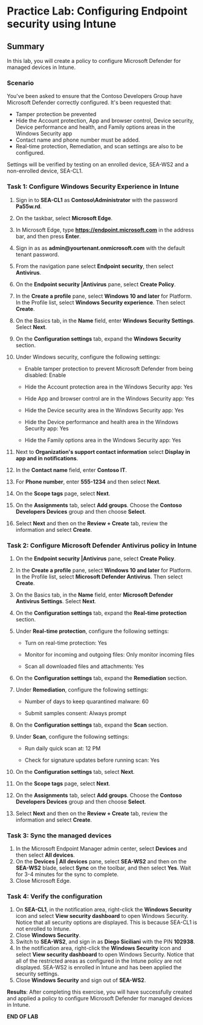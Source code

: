 # Practice Lab: Configuring Endpoint security using Intune

## Summary

In this lab, you will create a policy to configure Microsoft Defender for managed devices in Intune.

### Scenario

You've been asked to ensure that the Contoso Developers Group have Microsoft Defender correctly configured. It's been requested that:
* Tamper protection be prevented
* Hide the Account protection, App and browser control, Device security, Device performance and health, and Family options areas in the Windows Security app
* Contact name and phone number must be added. 
* Real-time protection, Remediation, and scan settings are also to be configured.

Settings will be verified by testing on an enrolled device, SEA-WS2 and a non-enrolled device, SEA-CL1.

### Task 1: Configure Windows Security Experience in Intune

1. Sign in to **SEA-CL1** as **Contoso\\Administrator** with the password **Pa55w.rd**. 
2. On the taskbar, select **Microsoft Edge**.
3. In Microsoft Edge, type **https://endpoint.microsoft.com** in the  address bar, and then press **Enter**. 
4. Sign in as as **admin\@yourtenant.onmicrosoft.com** with the default tenant password.
5. From the navigation pane select **Endpoint security**, then select **Antivirus**.
6. On the **Endpoint security |Antivirus** pane, select **Create Policy**.
7. In the **Create a profile** pane, select **Windows 10 and later** for Platform. In the Profile  list, select **Windows Security experience**. Then select **Create**.
8. On the Basics tab, in the **Name** field, enter **Windows Security Settings**. Select **Next**.
9. On the **Configuration settings** tab, expand the **Windows Security** section. 
10. Under Windows security, configure the following settings:

    - Enable tamper protection to prevent Microsoft Defender from being disabled: Enable

    - Hide the Account protection area in the Windows Security app: Yes

    - Hide App and browser control are in the Windows Security app: Yes

    - Hide the Device security area in the Windows Security app: Yes

    - Hide the Device performance and health area in the Windows Security app: Yes

    - Hide the Family options area in the Windows Security app: Yes

11. Next to **Organization's support contact information** select **Display in app and in notifications**.
12. In the **Contact name** field, enter **Contoso IT**.
13. For **Phone number**, enter **555-1234** and then select **Next**.
14. On the **Scope tags** page, select **Next**.
15. On the **Assignments** tab, select **Add groups**. Choose the **Contoso Developers Devices** group and then choose **Select**.
16. Select **Next** and then on the **Review + Create** tab, review the information and select **Create**.

### Task 2: Configure Microsoft Defender Antivirus policy in Intune

1. On the **Endpoint security |Antivirus** pane, select **Create Policy**.
2. In the **Create a profile** pane, select **Windows 10 and later** for Platform. In the Profile  list, select **Microsoft Defender Antivirus**. Then select **Create**.
3. On the Basics tab, in the **Name** field, enter **Microsoft Defender Antivirus Settings**. Select **Next**.
4. On the **Configuration settings** tab, expand the **Real-time protection** section. 
5. Under **Real-time protection**, configure the following settings:

   - Turn on real-time protection: Yes

   - Monitor for incoming and outgoing files: Only monitor incoming files

   - Scan all downloaded files and attachments: Yes

6. On the **Configuration settings** tab, expand the **Remediation** section. 
7. Under **Remediation**, configure the following settings:

   - Number of days to keep quarantined malware: 60

   - Submit samples consent: Always prompt

8. On the **Configuration settings** tab, expand the **Scan** section. 
9. Under **Scan**, configure the following settings:

   - Run daily quick scan at: 12 PM

   - Check for signature updates before running scan: Yes

10. On the **Configuration settings** tab, select **Next**.
11. On the **Scope tags** page, select **Next**.
12. On the **Assignments** tab, select **Add groups**. Choose the **Contoso Developers Devices** group and then choose **Select**.
13. Select **Next** and then on the **Review + Create** tab, review the information and select **Create**.


### Task 3: Sync the managed devices

1. In the Microsoft Endpoint Manager admin center, select **Devices** and then select **All devices**.
2. On the **Devices | All devices** pane, select **SEA-WS2** and then on the **SEA-WS2** blade, select **Sync** on the toolbar, and then select **Yes**. Wait for 3-4 minutes for the sync to complete.
3. Close Microsoft Edge.

### Task 4: Verify the configuration

1. On **SEA-CL1**, in the notification area, right-click the **Windows Security** icon and select **View security dashboard** to open Windows Security. Notice that all security options are displayed. This is because SEA-CL1 is not enrolled to Intune.
2. Close **Windows Security**.
3. Switch to **SEA-WS2**, and sign in as **Diego Siciliani** with the PIN **102938**.
4. In the notification area, right-click the **Windows Security** icon and select **View security dashboard** to open Windows Security. Notice that all of the restricted areas as configured in the Intune policy are not displayed. SEA-WS2 is enrolled in Intune and has been applied the security settings.
5. Close **Windows Security** and sign out of **SEA-WS2**.

**Results**: After completing this exercise, you will have successfully created and applied a policy to configure Microsoft Defender for managed devices in Intune.

**END OF LAB**